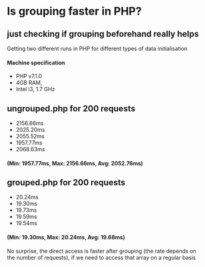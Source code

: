 # Is grouping faster in PHP?
## just checking if grouping beforehand really helps

Getting two different runs in PHP for different types of data initialisation

#### Machine specification
* PHP v7.1.0
* 4GB RAM,
* Intel i3, 1.7 GHz


## ungrouped.php for 200 requests
* 2156.66ms
* 2025.20ms
* 2055.52ms
* 1957.77ms
* 2068.63ms
#### (Min: 1957.77ms, Max: 2156.66ms, Avg: 2052.76ms)

## grouped.php for 200 requests
* 20.24ms
* 19.30ms
* 19.73ms
* 19.59ms
* 19.54ms
#### (Min: 19.30ms, Max: 20.24ms, Avg: 19.68ms)

No surprise, the direct access is faster after grouping (the rate depends on the number of requests), if we need to access that array on a regular basis
